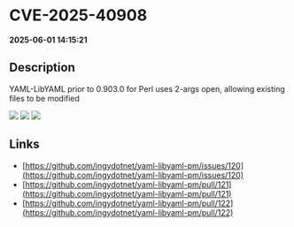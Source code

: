 # CVE-2025-40908

**2025-06-01 14:15:21**

## Description
YAML-LibYAML prior to 0.903.0 for Perl uses 2-args open, allowing existing files to be modified

![](https://img.shields.io/static/v1?label=Score&message=9.1&color=red)
![](https://img.shields.io/static/v1?label=Severity&message=CRITICAL&color=red)
![](https://img.shields.io/static/v1?label=CWE&message=Auth&color=green)

## Links
- [https://github.com/ingydotnet/yaml-libyaml-pm/issues/120](https://github.com/ingydotnet/yaml-libyaml-pm/issues/120)
- [https://github.com/ingydotnet/yaml-libyaml-pm/pull/121](https://github.com/ingydotnet/yaml-libyaml-pm/pull/121)
- [https://github.com/ingydotnet/yaml-libyaml-pm/pull/122](https://github.com/ingydotnet/yaml-libyaml-pm/pull/122)
